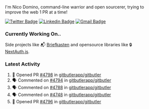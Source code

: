 
I'm Nico Domino, command-line warrior and open sourcerer, trying to improve the web 1 PR at a time!

[![Twitter Badge](https://img.shields.io/badge/-@ndom91-1ca0f1?style=flat-square&labelColor=1ca0f1&logo=twitter&logoColor=white&link=https://twitter.com/ndom91)](https://twitter.com/ndom91) [![Linkedin Badge](https://img.shields.io/badge/-ndom91-blue?style=flat-square&logo=Linkedin&logoColor=white&link=https://www.linkedin.com/in/ndom91/)](https://www.linkedin.com/in/ndom91/) [![Gmail Badge](https://img.shields.io/badge/-yo@ndo.dev-c14438?style=flat-square&logo=mail.ru&logoColor=white&link=mailto:yo@ndo.dev)](mailto:yo@ndo.dev)

### Currently Working On..

Side projects like 📬 [Briefkasten](https://briefkastenhq.com) and opensource libraries like 🔒 [NextAuth.js](https://github.com/nextauthjs/next-auth).

<!--START_SECTION_PROFILE_VIEWS:readme-info-->
<!--END_SECTION_PROFILE_VIEWS:readme-info-->

<!--START_SECTION_DAILY_COMMIT:readme-info-->
<!--END_SECTION_DAILY_COMMIT:readme-info-->

<!--START_SECTION_WEEKLY_COMMIT:readme-info-->
<!--END_SECTION_WEEKLY_COMMIT:readme-info-->

### Latest Activity

<!--START_SECTION:activity-->
1. 💪 Opened PR [#4798](https://github.com/gitbutlerapp/gitbutler/pull/4798) in [gitbutlerapp/gitbutler](https://github.com/gitbutlerapp/gitbutler)
2. 🗣 Commented on [#4794](https://github.com/gitbutlerapp/gitbutler/issues/4794#issuecomment-2320744969) in [gitbutlerapp/gitbutler](https://github.com/gitbutlerapp/gitbutler)
3. 🗣 Commented on [#4788](https://github.com/gitbutlerapp/gitbutler/issues/4788#issuecomment-2320282722) in [gitbutlerapp/gitbutler](https://github.com/gitbutlerapp/gitbutler)
4. 🗣 Commented on [#4748](https://github.com/gitbutlerapp/gitbutler/pull/4748#issuecomment-2318628707) in [gitbutlerapp/gitbutler](https://github.com/gitbutlerapp/gitbutler)
5. 💪 Opened PR [#4796](https://github.com/gitbutlerapp/gitbutler/pull/4796) in [gitbutlerapp/gitbutler](https://github.com/gitbutlerapp/gitbutler)
<!--END_SECTION:activity-->
